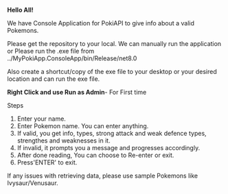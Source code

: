 **Hello All!**

We have Console Application for PokiAPI to give info about a valid Pokemons.

Please get the repository to your local.
We can manually run the application or Please run the .exe file from ../MyPokiApp.ConsoleApp/bin/Release/net8.0

Also create a shortcut/copy of the exe file to your desktop or your desired location and can run the exe file.

**Right Click and use Run as Admin**- For First time

Steps

1. Enter your name.
2. Enter Pokemon name. You can enter anything.
3. If valid, you get info, types, strong attack and weak defence types, strengthes and weaknesses in it.
4. If invalid, it prompts you a message and progresses accordingly.
5. After done reading, You can choose to Re-enter or exit.
6. Press'ENTER' to exit.

If any issues with retrieving data, please use sample Pokemons like Ivysaur/Venusaur.

